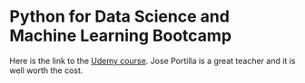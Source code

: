 # Python for Data Science and Machine Learning Bootcamp

Here is the link to the [Udemy course](https://www.udemy.com/python-for-data-science-and-machine-learning-bootcamp/). Jose Portilla is a great teacher and it is well worth the cost.
